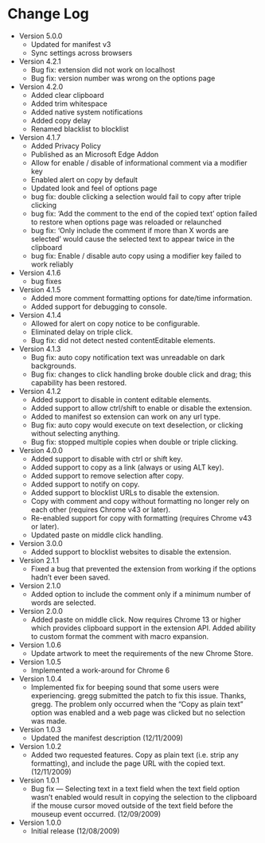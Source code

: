 # Change Log
- Version 5.0.0
  - Updated for manifest v3
  - Sync settings across browsers
- Version 4.2.1
  - Bug fix: extension did not work on localhost
  - Bug fix: version number was wrong on the options page
- Version 4.2.0
  - Added clear clipboard
  - Added trim whitespace
  - Added native system notifications
  - Added copy delay
  - Renamed blacklist to blocklist
- Version 4.1.7
  - Added Privacy Policy
  - Published as an Microsoft Edge Addon
  - Allow for enable / disable of informational comment via a modifier key
  - Enabled alert on copy by default
  - Updated look and feel of options page
  - bug fix: double clicking a selection would fail to copy after triple clicking
  - bug fix: ‘Add the comment to the end of the copied text’ option failed to restore when options page was reloaded or relaunched
  - bug fix: ‘Only include the comment if more than X words are selected’ would cause the selected text to appear twice in the clipboard
  - bug fix: Enable / disable auto copy using a modifier key failed to work reliably
- Version 4.1.6
  - bug fixes
- Version 4.1.5
  - Added more comment formatting options for date/time information.
  - Added support for debugging to console.
- Version 4.1.4
  - Allowed for alert on copy notice to be configurable.
  - Eliminated delay on triple click.
  - Bug fix: did not detect nested contentEditable elements.
- Version 4.1.3
  - Bug fix: auto copy notification text was unreadable on dark backgrounds.
  - Bug fix: changes to click handling broke double click and drag; this capability has been restored.
- Version 4.1.2
  - Added support to disable in content editable elements.
  - Added support to allow ctrl/shift to enable or disable the extension.
  - Added to manifest so extension can work on any url type.
  - Bug fix: auto copy would execute on text deselection, or clicking without selecting anything.
  - Bug fix: stopped multiple copies when double or triple clicking.
- Version 4.0.0
  - Added support to disable with ctrl or shift key.
  - Added support to copy as a link (always or using ALT key).
  - Added support to remove selection after copy.
  - Added support to notify on copy.
  - Added support to blocklist URLs to disable the extension.
  - Copy with comment and copy without formatting no longer rely on each other (requires Chrome v43 or later).
  - Re-enabled support for copy with formatting (requires Chrome v43 or later).
  - Updated paste on middle click handling.
- Version 3.0.0
  - Added support to blocklist websites to disable the extension.
- Version 2.1.1
  - Fixed a bug that prevented the extension from working if the options hadn’t ever been saved.
- Version 2.1.0
  - Added option to include the comment only if a minimum number of words are selected.
- Version 2.0.0
  - Added paste on middle click. Now requires Chrome 13 or higher which provides clipboard support in the extension API. Added ability to custom format the comment with macro expansion.
- Version 1.0.6
  - Update artwork to meet the requirements of the new Chrome Store.
- Version 1.0.5
  - Implemented a work-around for Chrome 6
- Version 1.0.4
  - Implemented fix for beeping sound that some users were experiencing. gregg submitted the patch to fix this issue. Thanks, gregg. The problem only occurred when the “Copy as plain text” option was enabled and a web page was clicked but no selection was made.
- Version 1.0.3
  - Updated the manifest description (12/11/2009)
- Version 1.0.2
  - Added two requested features. Copy as plain text (i.e. strip any formatting), and include the page URL with the copied text. (12/11/2009)
- Version 1.0.1
  - Bug fix — Selecting text in a text field when the text field option wasn’t enabled would result in copying the selection to the clipboard if the mouse cursor moved outside of the text field before the mouseup event occurred. (12/09/2009)
- Version 1.0.0
  - Initial release (12/08/2009)
